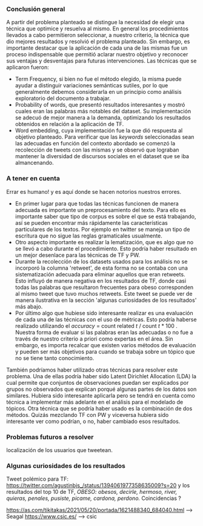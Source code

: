 ### Conclusión general

A partir del problema planteado se distingue la necesidad de elegir una técnica que optimice y resuelva al mismo. En general los procedimientos llevados a cabo permitieron seleccionar, a nuestro criterio, la técnica que dio mejores resultados y resolvió el problema planteado. Sin embargo, es importante destacar que la aplicación de cada una de las mismas fue un proceso indispensable que permitió aclarar nuestro objetivo y reconocer sus ventajas y desventajas para futuras intervenciones.
Las técnicas que se aplicaron fueron:
  - Term Frequency, si bien no fue el método elegido, la misma puede ayudar a distinguir variaciones semánticas sutiles, por lo que generalmente debemos considerarla en un principio como análisis exploratorio del documento a trabajar.
  - Probability of words, que presentó resultados interesantes y mostró cuales eran las palabras más notables del dataset. Su implementación se adecuó de mejor manera a la demanda, optimizando los resultados obtenidos en relación a la aplicación de TF.  
  - Word embedding, cuya implementación fue la que dió respuesta al objetivo planteado. Para verificar que las _keywords_ seleccionadas sean las adecuadas en función del contexto abordado se comenzó la recolección de tweets con las mismas y se observó que lograban mantener la diversidad de discursos sociales en el dataset que se iba almancenando.

### A tener en cuenta

Errar es humano! y es aquí donde se hacen notorios nuestros errores. 
  - En primer lugar para que todas las técnicas funcionen de manera adecuada es importante un preprocesamiento del texto. Para ello es importante saber que tipo de corpus es sobre el que se está trabajando, así se pueden encontrar más rápidamente las características particulares de los textos. Por ejemplo en twitter se maneja un tipo de escritura que no sigue las reglas gramaticales usualmente. 
  - Otro aspecto importante es realizar la lematización, que es algo que no se llevó a cabo durante el procedimiento. Esto podría haber resultado en un mejor desenlace para las técnicas de TF y PW.  
  - Durante la recolección de los datasets usados para los análisis no se incorporó la columna 'retweet', de esta forma no se contaba con una sistematización adecuada para eliminar aquellos que eran retweets. Esto influyó de manera negativa en los resultados de TF, donde casi todas las palabras que resultaron frecuentes para obeso corresponden al mismo tweet que tuvo muchos retweets. Este tweet se puede ver de manera ilustrativa en la sección 'algunas curiosidades de los resultados' más abajo.
  - Por último algo que hubiese sido interesante realizar es una evaluación de cada una de las técnicas con el uso de métricas. Esto podría haberse realizado utilizando el _accuracy_ = count related _t_ / count _t_ * 100 . Nuestra forma de evaluar si las palabras eran las adecuadas o no fue a través de nuestro criterio a priori como expertas en el área. Sin embargo, es importa recalcar que existen varios métodos de evaluación y pueden ser más objetivos para cuando se trabaja sobre un tópico que no se tiene tanto conocimiento. 

También podríamos haber utilizado otras técnicas para resolver este problema. Una de ellas podría haber sido Latent Dirichlet Allocation (LDA) la cual permite que conjuntos de observaciones puedan ser explicados por grupos no observados que explican porqué algunas partes de los datos son similares. Hubiera sido interesante aplicarla pero se tendrá en cuenta como técnica a implementar más adelante en el análisis para el modelado de tópicos. Otra técnica que se podría haber usado es la combinación de dos métodos. Quizás mezclando TF con PW y viceversa hubiera sido interesante ver como podrían, o no, haber cambiado esos resultados.

### Problemas futuros a resolver

localización de los usuarios que tweetean. 

### Algunas curiosidades de los resultados 

Tweet polémico para TF: https://twitter.com/agustinbjs_/status/1394061977358635009?s=20 y los resultados del top 10 de TF, _OBESO: obesos, decirle, hermoso, river, quieras, penales, pusiste, picame, cardona, perdono._ Coincidencias ? 




https://as.com/tikitakas/2021/05/20/portada/1621488340_684040.html        --> Seagal
https://www.csic.es/ --> csic


